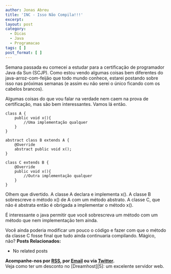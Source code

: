 ```yaml
---
author: Jonas Abreu
title: 'INC - Isso Não Compila!!!'
excerpt:
layout: post
category:
  - Dicas
  - Java
  - Programacao
tags: [ ]
post_format: [ ]
---
```

Semana passada eu comecei a estudar para a certificação de programador Java da Sun (SCJP). Como estou vendo algumas coisas bem diferentes do java-arroz-com-feijão que todo mundo conhece, estarei postando sobre isso nas próximas semanas (e assim eu não serei o único ficando com os cabelos brancos).

Algumas coisas do que vou falar na verdade nem caem na prova de certificação, mas são bem interessantes. Vamos lá então.

    
    class A {
    	public void x(){
    		//Uma implementação qualquer
    	}
    }
    
    abstract class B extends A {
    	@Override
    	abstract public void x();
    }
    
    class C extends B {
    	@Override
    	public void x(){
    		//Outra implementação qualquer
    	}
    }
    

Olhem que divertido. A classe A declara e implementa x(). A classe B sobrescreve o método x() de A com um método abstrato. A classe C, que não é abstrata então é obrigada a implementar o método x().

É interessante o java permitir que você sobrescreva um método com um método que nem implementação tem ainda. 

Você ainda poderia modificar um pouco o código e fazer com que o método da classe C fosse final que tudo ainda continuaria compilando. Mágico, não? 
**Posts Relacionados:** 
*   No related posts









**Acompanhe-nos por [ RSS][2], por [Email][3] ou via [Twitter][4].**  
Veja como ter um desconto no [Dreamhost][5]: um excelente servidor web.

 [1]: https://twitter.com/share
 [2]: http://feeds.feedburner.com/VidaGeek
 [3]: http://feedburner.google.com/fb/a/mailverify?uri=VidaGeek&loc=pt_BR
 [4]: http://twitter.com/blogvidageek

